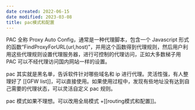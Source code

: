 ```yaml
---
date created: 2022-06-15
date modified: 2023-03-08
title: pac模式和配置
---
```


PAC 全称 Proxy Auto Config，通常是一种代理脚本，包含一个 Javascript 形式的函数“FindProxyForURL(url,host)”，并用这个函数得到代理规则，然后用户利用这些代理规则设置代理服务器，进行可控制的代理访问，正如大多数梯子用 PAC 可以不经代理访问国内网站一样的设置。

pac 其实就是黑名单，告诉软件针对哪些域名和 ip 进行代理。灵活性强，有人整理好了 [[GFW list]]，可以直接使用。如果使用过程中，发现有些地址没有达到自己需要的代理状态，可以灵活自定义 pac 规则。

pac 模式如果不理想。可以改用全局模式 +[[routing模式和配置]]。
